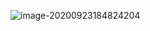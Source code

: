 ![image-20200923184824204](C:\Users\multicampus\AppData\Roaming\Typora\typora-user-images\image-20200923184824204.png)